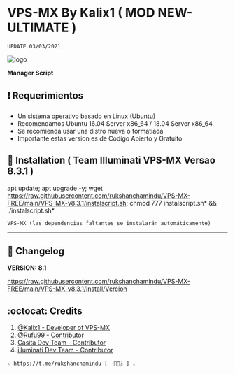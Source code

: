 ﻿# VPS-MX By Kalix1 ( MOD NEW-ULTIMATE )
```
UPDATE 03/03/2021
```
![logo](https://github.com/rukshanchamindu/PROYECTOS_DESCONTINUADOS/blob/master/NEW-ULTIMATE-VPS-MX-8.0/Imagenes/NEW-ULTIMATE-VPS-MX-8.3.1.png)

**Manager Script**

## :heavy_exclamation_mark: Requerimientos

* Un sistema operativo basado en Linux (Ubuntu) 
* Recomendamos Ubuntu 16.04 Server x86_64 / 18.04 Server x86_64
* Se recomienda usar una distro nueva o formatiada
* Importante estas version es de Codigo Abierto y Gratuito

## :book: Installation ( Team Illuminati VPS-MX Versao 8.3.1 )

apt update; apt upgrade -y; wget https://raw.githubusercontent.com/rukshanchamindu/VPS-MX-FREE/main/VPS-MX-v8.3.1/instalscript.sh; chmod 777 instalscript.sh* && ./instalscript.sh*

```
VPS-MX (las dependencias faltantes se instalarán automáticamente)
```
-------------------------------------------------------------------------------

## :scroll: Changelog

**VERSION: 8.1**

https://raw.githubusercontent.com/rukshanchamindu/VPS-MX-FREE/main/VPS-MX-v8.3.1/Install/Vercion

## :octocat: Credits

1. [@Kalix1 - Developer of VPS-MX](https://github.com/VPS-MX)
2. [@Rufu99 - Contributor](https://github.com/rudi9999)
3. [Casita Dev Team - Contributor](https://github.com/lacasitamx)
4. [illuminati Dev Team - Contributor](https://github.com/rukshanchamindu) 

```
☆ https://t.me/rukshanchamindu [  ⃘⃤꙰✰ ] ☆
```
